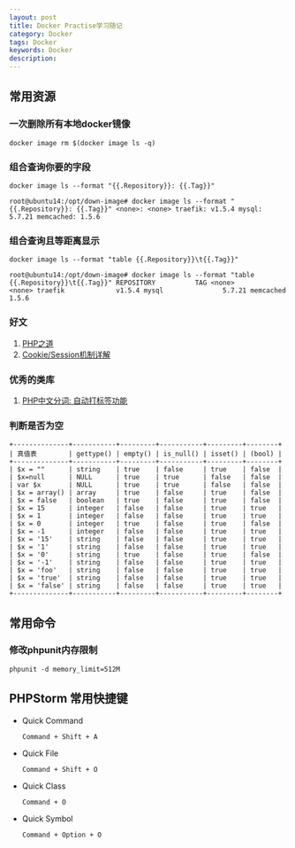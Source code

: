 ```yaml
---
layout: post
title: Docker Practise学习随记
category: Docker
tags: Docker
keywords: Docker
description: 
---
```


## 常用资源

### 一次删除所有本地docker镜像
```
docker image rm $(docker image ls -q) 
```
### 组合查询你要的字段
```
docker image ls --format "{{.Repository}}: {{.Tag}}"
```
``
root@ubuntu14:/opt/down-image# docker image ls --format "{{.Repository}}: {{.Tag}}"
<none>: <none>
traefik: v1.5.4
mysql: 5.7.21
memcached: 1.5.6
``
### 组合查询且等距离显示
```
docker image ls --format "table {{.Repository}}\t{{.Tag}}"
```
``
root@ubuntu14:/opt/down-image# docker image ls --format "table {{.Repository}}\t{{.Tag}}"
REPOSITORY          TAG
<none>              <none>
traefik             v1.5.4
mysql               5.7.21
memcached           1.5.6
``
### 好文
1. [PHP之道](http://wulijun.github.io/php-the-right-way/)
2. [Cookie/Session机制详解](http://blog.csdn.net/fangaoxin/article/details/6952954)

### 优秀的类库
1. [PHP中文分词: 自动打标签功能](http://jingwentian.com/t-145)

### 判断是否为空
```
+--------------+-----------+---------+-----------+---------+--------+
| 真值表        | gettype() | empty() | is_null() | isset() | (bool) |
+--------------+-----------+---------+-----------+---------+--------+
| $x = ""      | string    | true    | false     | true    | false  |
| $x=null      | NULL      | true    | true      | false   | false  |
| var $x       | NULL      | true    | true      | false   | false  |
| $x = array() | array     | true    | false     | true    | false  |
| $x = false   | boolean   | true    | false     | true    | false  |
| $x = 15      | integer   | false   | false     | true    | true   |
| $x = 1       | integer   | false   | false     | true    | true   |
| $x = 0       | integer   | true    | false     | true    | false  |
| $x = -1      | integer   | false   | false     | true    | true   |
| $x = '15'    | string    | false   | false     | true    | true   |
| $x = '1'     | string    | false   | false     | true    | true   |
| $x = '0'     | string    | true    | false     | true    | false  |
| $x = '-1'    | string    | false   | false     | true    | true   |
| $x = 'foo'   | string    | false   | false     | true    | true   |
| $x = 'true'  | string    | false   | false     | true    | true   |
| $x = 'false' | string    | false   | false     | true    | true   |
+--------------+-----------+---------+-----------+---------+--------+
```

## 常用命令

### 修改phpunit内存限制    

    phpunit -d memory_limit=512M


## PHPStorm 常用快捷键

- Quick Command

    `Command + Shift + A`

- Quick File

    `Command + Shift + O`

- Quick Class

    `Command + O`

- Quick Symbol

    `Command + Option + O`
